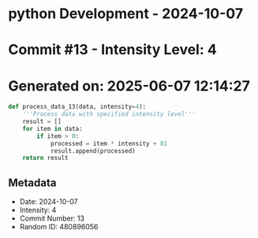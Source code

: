 ﻿# python Development - 2024-10-07
# Commit #13 - Intensity Level: 4
# Generated on: 2025-06-07 12:14:27
```python
def process_data_13(data, intensity=4):
    '''Process data with specified intensity level'''
    result = []
    for item in data:
        if item > 0:
            processed = item * intensity + 81
            result.append(processed)
    return result
```
## Metadata
- Date: 2024-10-07
- Intensity: 4
- Commit Number: 13
- Random ID: 480896056

